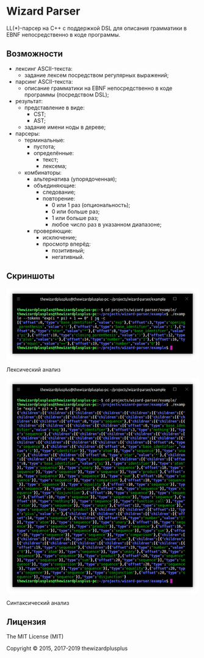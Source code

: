 # Wizard Parser

LL(\*)-парсер на C++ с поддержкой DSL для описания грамматики в EBNF непосредственно в коде программы.

## Возможности

* лексинг ASCII-текста:
	* задание лексем посредством регулярных выражений;
* парсинг ASCII-текста:
	* описание грамматики на EBNF непосредственно в коде программы (посредством DSL);
* результат:
	* представление в виде:
		* CST;
		* AST;
	* задание имени ноды в дереве;
* парсеры:
	* терминальные:
		* пустота;
		* определённые:
			* текст;
			* лексема;
	* комбинаторы:
		* альтернатива (упорядоченная);
		* объединяющие:
			* следование;
			* повторение:
				* 0 или 1 раз (опциональность);
				* 0 или больше раз;
				* 1 или больше раз;
				* любое число раз в указанном диапазоне;
		* проверяющие:
			* исключение;
			* просмотр вперёд:
				* позитивный;
				* негативный.

## Скриншоты

![Лексический анализ](screenshots/screenshot_00.png)

Лексический анализ

![Синтаксический анализ](screenshots/screenshot_01.png)

Синтаксический анализ

## Лицензия

The MIT License (MIT)

Copyright &copy; 2015, 2017-2019 thewizardplusplus
